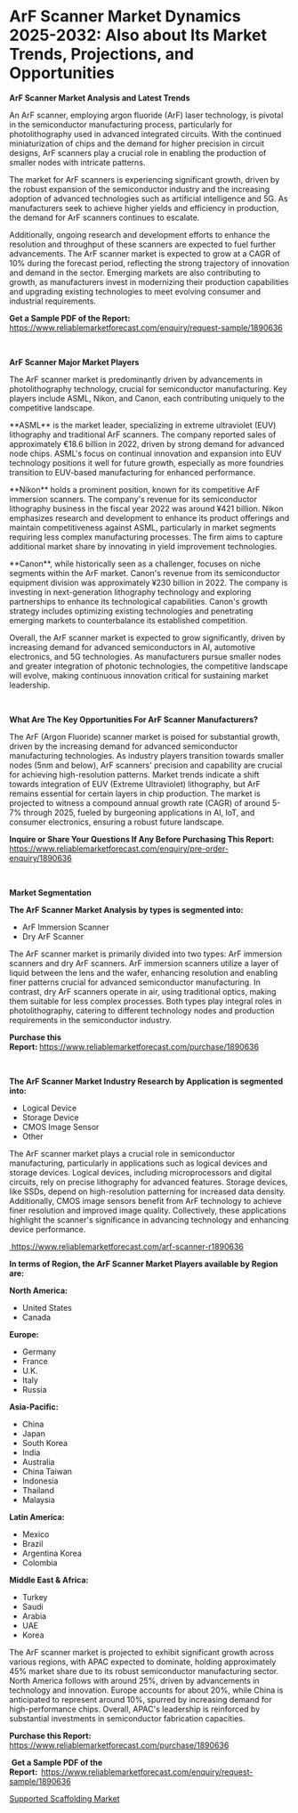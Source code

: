 <p><h1>ArF Scanner Market Dynamics 2025-2032: Also about Its Market Trends, Projections, and Opportunities</h1></p><p><strong>ArF Scanner Market Analysis and Latest Trends</strong></p>
<p><p>An ArF scanner, employing argon fluoride (ArF) laser technology, is pivotal in the semiconductor manufacturing process, particularly for photolithography used in advanced integrated circuits. With the continued miniaturization of chips and the demand for higher precision in circuit designs, ArF scanners play a crucial role in enabling the production of smaller nodes with intricate patterns.</p><p>The market for ArF scanners is experiencing significant growth, driven by the robust expansion of the semiconductor industry and the increasing adoption of advanced technologies such as artificial intelligence and 5G. As manufacturers seek to achieve higher yields and efficiency in production, the demand for ArF scanners continues to escalate.</p><p>Additionally, ongoing research and development efforts to enhance the resolution and throughput of these scanners are expected to fuel further advancements. The ArF scanner market is expected to grow at a CAGR of 10% during the forecast period, reflecting the strong trajectory of innovation and demand in the sector. Emerging markets are also contributing to growth, as manufacturers invest in modernizing their production capabilities and upgrading existing technologies to meet evolving consumer and industrial requirements.</p></p>
<p><strong>Get a Sample PDF of the Report:&nbsp;</strong> <a href="https://www.reliablemarketforecast.com/enquiry/request-sample/1890636?utm_campaign=3461&utm_medium=2&utm_source=Github&utm_content=ia&utm_term=11042025&utm_id=arf-scanner">https://www.reliablemarketforecast.com/enquiry/request-sample/1890636</a></p>
<p>&nbsp;</p>
<p><strong>ArF Scanner Major Market Players</strong></p>
<p><p>The ArF scanner market is predominantly driven by advancements in photolithography technology, crucial for semiconductor manufacturing. Key players include ASML, Nikon, and Canon, each contributing uniquely to the competitive landscape.</p><p>**ASML** is the market leader, specializing in extreme ultraviolet (EUV) lithography and traditional ArF scanners. The company reported sales of approximately €18.6 billion in 2022, driven by strong demand for advanced node chips. ASML's focus on continual innovation and expansion into EUV technology positions it well for future growth, especially as more foundries transition to EUV-based manufacturing for enhanced performance.</p><p>**Nikon** holds a prominent position, known for its competitive ArF immersion scanners. The company's revenue for its semiconductor lithography business in the fiscal year 2022 was around ¥421 billion. Nikon emphasizes research and development to enhance its product offerings and maintain competitiveness against ASML, particularly in market segments requiring less complex manufacturing processes. The firm aims to capture additional market share by innovating in yield improvement technologies.</p><p>**Canon**, while historically seen as a challenger, focuses on niche segments within the ArF market. Canon's revenue from its semiconductor equipment division was approximately ¥230 billion in 2022. The company is investing in next-generation lithography technology and exploring partnerships to enhance its technological capabilities. Canon's growth strategy includes optimizing existing technologies and penetrating emerging markets to counterbalance its established competition.</p><p>Overall, the ArF scanner market is expected to grow significantly, driven by increasing demand for advanced semiconductors in AI, automotive electronics, and 5G technologies. As manufacturers pursue smaller nodes and greater integration of photonic technologies, the competitive landscape will evolve, making continuous innovation critical for sustaining market leadership.</p></p>
<p>&nbsp;</p>
<p><strong>What Are The Key Opportunities For ArF Scanner Manufacturers?</strong></p>
<p><p>The ArF (Argon Fluoride) scanner market is poised for substantial growth, driven by the increasing demand for advanced semiconductor manufacturing technologies. As industry players transition towards smaller nodes (5nm and below), ArF scanners' precision and capability are crucial for achieving high-resolution patterns. Market trends indicate a shift towards integration of EUV (Extreme Ultraviolet) lithography, but ArF remains essential for certain layers in chip production. The market is projected to witness a compound annual growth rate (CAGR) of around 5-7% through 2025, fueled by burgeoning applications in AI, IoT, and consumer electronics, ensuring a robust future landscape.</p></p>
<p><strong>Inquire or Share Your Questions If Any Before Purchasing This Report:</strong> <a href="https://www.reliablemarketforecast.com/enquiry/pre-order-enquiry/1890636?utm_campaign=3461&utm_medium=2&utm_source=Github&utm_content=ia&utm_term=11042025&utm_id=arf-scanner">https://www.reliablemarketforecast.com/enquiry/pre-order-enquiry/1890636</a></p>
<p>&nbsp;</p>
<p><strong>Market Segmentation</strong></p>
<p><strong>The ArF Scanner Market Analysis by types is segmented into:</strong></p>
<p><ul><li>ArF Immersion Scanner</li><li>Dry ArF Scanner</li></ul></p>
<p><p>The ArF scanner market is primarily divided into two types: ArF immersion scanners and dry ArF scanners. ArF immersion scanners utilize a layer of liquid between the lens and the wafer, enhancing resolution and enabling finer patterns crucial for advanced semiconductor manufacturing. In contrast, dry ArF scanners operate in air, using traditional optics, making them suitable for less complex processes. Both types play integral roles in photolithography, catering to different technology nodes and production requirements in the semiconductor industry.</p></p>
<p><strong>Purchase this Report:&nbsp;</strong><a href="https://www.reliablemarketforecast.com/purchase/1890636?utm_campaign=3461&utm_medium=2&utm_source=Github&utm_content=ia&utm_term=11042025&utm_id=arf-scanner">https://www.reliablemarketforecast.com/purchase/1890636</a></p>
<p>&nbsp;</p>
<p><strong>The ArF Scanner Market Industry Research by Application is segmented into:</strong></p>
<p><ul><li>Logical Device</li><li>Storage Device</li><li>CMOS Image Sensor</li><li>Other</li></ul></p>
<p><p>The ArF scanner market plays a crucial role in semiconductor manufacturing, particularly in applications such as logical devices and storage devices. Logical devices, including microprocessors and digital circuits, rely on precise lithography for advanced features. Storage devices, like SSDs, depend on high-resolution patterning for increased data density. Additionally, CMOS image sensors benefit from ArF technology to achieve finer resolution and improved image quality. Collectively, these applications highlight the scanner's significance in advancing technology and enhancing device performance.</p></p>
<p><a href="https://www.reliablemarketforecast.com/arf-scanner-r1890636?utm_campaign=3461&utm_medium=2&utm_source=Github&utm_content=ia&utm_term=11042025&utm_id=arf-scanner">&nbsp;https://www.reliablemarketforecast.com/arf-scanner-r1890636</a></p>
<p><strong>In terms of Region, the ArF Scanner Market Players available by Region are:</strong></p>
<p>
    <p> <strong> North America: </strong>
        <ul>
            <li>United States</li>
            <li>Canada</li>
        </ul>
        </p> 
    <p> <strong> Europe: </strong>
        <ul>
            <li>Germany</li>
            <li>France</li>
            <li>U.K.</li>
            <li>Italy</li>
            <li>Russia</li>
        </ul>
        </p> 
    <p> <strong> Asia-Pacific: </strong>
        <ul>
            <li>China</li>
            <li>Japan</li>
            <li>South Korea</li>
            <li>India</li>
            <li>Australia</li>
            <li>China Taiwan</li>
            <li>Indonesia</li>
            <li>Thailand</li>
            <li>Malaysia</li>
        </ul>
        </p> 
    <p> <strong> Latin America: </strong>
        <ul>
            <li>Mexico</li>
            <li>Brazil</li>
            <li>Argentina Korea</li>
            <li>Colombia</li>
        </ul>
        </p> 
    <p> <strong> Middle East & Africa: </strong>
        <ul>
            <li>Turkey</li>
            <li>Saudi</li>
            <li>Arabia</li>
            <li>UAE</li>
            <li>Korea</li>
        </ul>
    </p>
    </p>
<p><p>The ArF scanner market is projected to exhibit significant growth across various regions, with APAC expected to dominate, holding approximately 45% market share due to its robust semiconductor manufacturing sector. North America follows with around 25%, driven by advancements in technology and innovation. Europe accounts for about 20%, while China is anticipated to represent around 10%, spurred by increasing demand for high-performance chips. Overall, APAC's leadership is reinforced by substantial investments in semiconductor fabrication capacities.</p></p>
<p><strong>Purchase this Report: </strong><a href="https://www.reliablemarketforecast.com/purchase/1890636?utm_campaign=3461&utm_medium=2&utm_source=Github&utm_content=ia&utm_term=11042025&utm_id=arf-scanner">https://www.reliablemarketforecast.com/purchase/1890636</a></p>
<p>&nbsp;<strong>Get a Sample PDF of the Report:&nbsp;&nbsp;</strong><a href="https://www.reliablemarketforecast.com/enquiry/request-sample/1890636?utm_campaign=3461&utm_medium=2&utm_source=Github&utm_content=ia&utm_term=11042025&utm_id=arf-scanner">https://www.reliablemarketforecast.com/enquiry/request-sample/1890636</a></p>
<p><strong></strong></p>
<p><p><a href="https://github.com/AlisaRowe24/Market-Research-Report-List-2/blob/main/supported-scaffolding-market.md?utm_campaign=3461&utm_medium=2&utm_source=Github&utm_content=ia&utm_term=11042025&utm_id=arf-scanner">Supported Scaffolding Market</a></p></p>